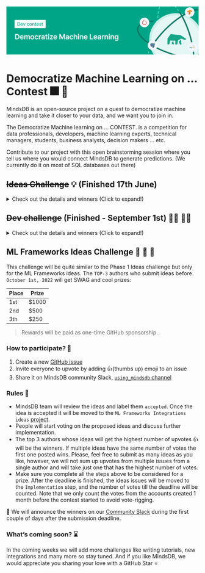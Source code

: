 <h1 align="center">
	<img width="1500" src="/assets/dev-contest.png" alt="MindsDB">
	<br>
</h1>

# Democratize Machine Learning on ... Contest 🎆 🎉

MindsDB is an open-source project on a quest to democratize machine learning and take it closer to your data, and we want you to join in. 

The Democratize Machine learning on ... CONTEST.  is a competition for data professionals, developers, machine learning experts, technical managers, students, business analysts, decision makers ... etc.

Contribute to our project with this open brainstorming session where you tell us where you would connect MindsDB to generate predictions. (We currently do it on most of SQL databases out there) 

## ~~Ideas Challenge~~ 💡 (Finished 17th June)

<details>
  <summary> Check out the details and winners (Click to expand!)</summary>

Propose an idea of integrations that MindsDB should support. These could be database platforms, ml frameworks, APIs integrations or we will leave it out to your imagination.

#### Rewards 🏅

The `TOP-3` authors who submit ideas before `June 17th, 2022` will get SWAG and cool prizes:

| Place | Prize|
--------|--------
| 1st| $1000|
| 2nd| $500|
| 3th| $250|

> Rewards will be paid as one-time GitHub sponsorships.

### How to participate? 🏁

1. Create a new [GitHub issue](https://github.com/mindsdb/mindsdb/issues/new?assignees=&labels=integration%2Cenhancement&template=integrations_contest.yaml&title=%5BNew+Integration%5D%3A+)
2. Invite everyone to upvote by adding 👍(thumbs up) emoji to an issue
3. Share it on MindsDB community Slack, [`using_mindsdb` channel](https://join.slack.com/share/enQtMzU5ODc5OTMzMDYzMC1iYzc1MmFkMjY0MDQ0MmM0OTM2ZWY0MzU2NWY2NjBmM2I5MjZlN2JlZDIzN2M4MzQwNzY3MzJhMjJmNjcyYWM1)
4. [Fork MindsDB repository](https://github.com/mindsdb/mindsdb/fork) [optional]
5. Commit the basic structure for the new integration: [optional]
	 * [ ] Add a new integration directory under integrations.
	 * [ ] Add __about__.py file that has all variables as this example.
	 * [ ] Add empty tests directory.
	 * [ ] Add empty __init__.py file.
6. Make a Pull Request to MindsDB Repository from your fork and tag the idea issue.

### Rules 🚥

* MindsDB team will review the ideas and label them `accepted`. Once the idea is accepted it will be moved to the `Integrations ideas` [project](https://github.com/mindsdb/mindsdb/projects/9). 
* People will start voting on the proposed ideas and discuss further implementation. 
* The top 3 authors whose ideas will get the highest number of upvotes 👍 will be the winners. If multiple ideas have the same number of votes the first one posted wins. Please, feel free to submit as many ideas as you like, however, we will not sum up upvotes from multiple issues from a single author and will take just one that has the highest number of votes. 
* Make sure you complete all the steps above to be considered for a prize. After the deadline is finished, the ideas issues will be moved to the `Implementation ideas` step, and the number of votes till the deadline will be added as a comment. Note that we only count the votes from the accounts created 1 month before the contest started to avoid vote-rigging.

📣 ~~We will announce the winners on our [Community Slack](https://mindsdb.com/joincommunity) during the first couple of days after the submission deadline.~~

📢 🎉
* 1st Prize 🥇: $1,000 for [Supabase integration](https://github.com/mindsdb/mindsdb/issues/2315) opened by Ditmar Chetelev with 60 :+1:
* 2nd Prize 🥈: $500 for [Integration for open-source ORM Prisma](https://github.com/mindsdb/mindsdb/issues/2361) opened by Arman Chand with 57 :+1:
* 3rd Prize 🥉: $250 for [Integration as a Marketplace App for leading Cloud Providers](https://github.com/mindsdb/mindsdb/issues/2342) opened by Rutam Prita Mishra with 55 :+1:
	
</details>


## ~~Dev challenge~~ (Finished - September 1st) 👩‍💻 👨‍💻 

<details>
  <summary> Check out the details and winners (Click to expand!)</summary>
  
From the `Ideas challenge` MindsDB community members have shared 53 ideas. In this challenge we will start implementing them. To participate check out the [ideas dashboard](https://github.com/mindsdb/mindsdb/projects/9) and follow the rules. If you want to work on an integration that is not included in the list, feel free to [open new issue](https://github.com/mindsdb/mindsdb/issues/new?assignees=&labels=integration%2Cenhancement&template=integrations_contest.yaml&title=%5BNew+Integration%5D%3A+) and we can assign it to you.

#### Rewards 🏅

For every integration created, you will win `$200 USD` and [SWAG](https://mindsdb.com/community/). If you create more then 3 integrations you got additional `$200 USD`. We will pay rewards as a [GitHub Sponsorships](https://github.com/sponsors) or bank transfer if GitHub Sponsorship is not aviable in your country.

### How to participate? 🏁

1. Comment on the integration you want to start implementing, so the MindsDB team can assign that issue to you.
> If you didn't commit anything in 5 days, the issue can be assigned to someone else.
2. [Fork MindsDB repository](https://github.com/mindsdb/mindsdb/fork) and start coding.
3. Check the [Build new integration docs](https://docs.mindsdb.com/contribute/integrations/)
3. Join our [Community Slack](https://mindsdb.com/joincommunity) to discuss/ask questions.

### Rules 🚥

For implementation to be accepted it needs to have:
* Fully working integration.
* Tests to demonstrate that integration works.
* Documentation(README)
	* Description
	* Required configuration
	* How to run tests
	
> You can only work on one integration at a time. Once you submit the PR, you can start working on another integration. To win prize, the PR must be submited and merged before September  1st 2022.

</details>

## ML Frameworks Ideas Challenge 📖 📝 🚧

This challenge will be quite similar to the Phase 1 Ideas challenge but only for the ML Frameworks ideas. The `TOP-3` authors who submit ideas before `October 1st, 2022` will get SWAG and cool prizes:

| Place | Prize|
--------|--------
| 1st| $1000|
| 2nd| $500|
| 3th| $250|

> Rewards will be paid as one-time GitHub sponsorship.

### How to participate? 🏁

1. Create a new [GitHub issue](https://github.com/mindsdb/mindsdb/issues/new?assignees=&labels=integration%2Cenhancement&template=integrations_contest.yaml&title=%5BNew+Integration%5D%3A+)
2. Invite everyone to upvote by adding 👍(thumbs up) emoji to an issue
3. Share it on MindsDB community Slack, [`using_mindsdb` channel](https://join.slack.com/share/enQtMzU5ODc5OTMzMDYzMC1iYzc1MmFkMjY0MDQ0MmM0OTM2ZWY0MzU2NWY2NjBmM2I5MjZlN2JlZDIzN2M4MzQwNzY3MzJhMjJmNjcyYWM1)

### Rules 🚥

* MindsDB team will review the ideas and label them `accepted`. Once the idea is accepted it will be moved to the `ML Frameworks Integrations ideas` [project](https://github.com/mindsdb/mindsdb/projects/10). 
* People will start voting on the proposed ideas and discuss further implementation. 
* The top 3 authors whose ideas will get the highest number of upvotes 👍 will be the winners. If multiple ideas have the same number of votes the first one posted wins. Please, feel free to submit as many ideas as you like, however, we will not sum up upvotes from multiple issues from a single author and will take just one that has the highest number of votes. 
* Make sure you complete all the steps above to be considered for a prize. After the deadline is finished, the ideas issues will be moved to the `Implementation` step, and the number of votes till the deadline will be counted. Note that we only count the votes from the accounts created 1 month before the contest started to avoid vote-rigging.

📣 We will announce the winners on our [Community Slack](https://mindsdb.com/joincommunity) during the first couple of days after the submission deadline.

### What’s coming soon? ⌛

In the coming weeks we will add more challenges like writing tutorials, new integrations and many more so stay tuned. And if you like MindsDB, we would appreciate you sharing your love with a GitHub Star ⭐
